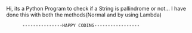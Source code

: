 Hi, its a Python Program to check if a String is pallindrome or not...
I have done this with both the methods(Normal and by using Lambda)


          ---------------HAPPY CODING-----------------